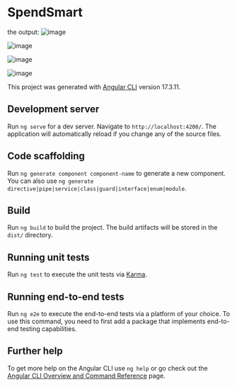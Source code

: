 # SpendSmart

 the output:
![image](https://github.com/user-attachments/assets/5f765a49-5c7f-440f-9c0a-66b9ef8adb77) 

![image](https://github.com/user-attachments/assets/3e8a0ed3-d713-4f94-a23f-0a8aa417dce7) 

![image](https://github.com/user-attachments/assets/31d7c8c3-ed3c-47b8-8efd-4bf5b01cdfa3)

![image](https://github.com/user-attachments/assets/164c78b9-2e62-4754-a87a-00c92cba2e20)






This project was generated with [Angular CLI](https://github.com/angular/angular-cli) version 17.3.11.

## Development server

Run `ng serve` for a dev server. Navigate to `http://localhost:4200/`. The application will automatically reload if you change any of the source files.

## Code scaffolding

Run `ng generate component component-name` to generate a new component. You can also use `ng generate directive|pipe|service|class|guard|interface|enum|module`.

## Build

Run `ng build` to build the project. The build artifacts will be stored in the `dist/` directory.

## Running unit tests

Run `ng test` to execute the unit tests via [Karma](https://karma-runner.github.io).

## Running end-to-end tests

Run `ng e2e` to execute the end-to-end tests via a platform of your choice. To use this command, you need to first add a package that implements end-to-end testing capabilities.

## Further help

To get more help on the Angular CLI use `ng help` or go check out the [Angular CLI Overview and Command Reference](https://angular.io/cli) page.
